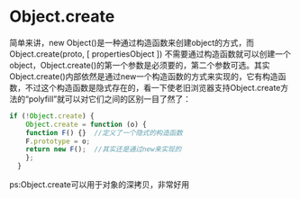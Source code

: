 # Object.create
简单来讲，new Object()是一种通过构造函数来创建object的方式，而Object.create(proto, [ propertiesObject ])
不需要通过构造函数就可以创建一个object，Object.create()的第一个参数是必须要的，第二个参数可选。其实Object.create()内部依然是通过new一个构造函数的方式来实现的，它有构造函数，不过这个构造函数是隐式存在的，看一下使老旧浏览器支持Object.create方法的“polyfill”就可以对它们之间的区别一目了然了：

```js
if (!Object.create) {
    Object.create = function (o) {
    function F() {}  //定义了一个隐式的构造函数
    F.prototype = o;
    return new F();  //其实还是通过new来实现的
    };
  }
 ```
ps:Object.create可以用于对象的深拷贝，非常好用
